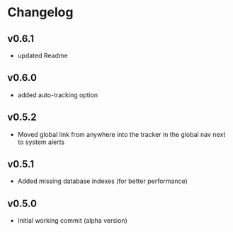# Changelog

## v0.6.1

* updated Readme

## v0.6.0

* added auto-tracking option

## v0.5.2

* Moved global link from anywhere into the tracker in the global nav next to system alerts

## v0.5.1

* Added missing database indexes (for better performance)

## v0.5.0

* Initial working commit (alpha version)
